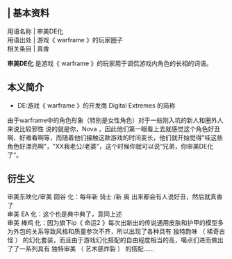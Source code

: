 |  **基本资料**  
---  
用语名称  |  审美DE化   
用语出处  |  游戏《  warframe  》的玩家圈子   
相关条目  |  真香   
  
**审美DE化** 是游戏《  warframe  》的玩家用于调侃游戏内角色的长相的词语。

##  本义简介

  * DE:游戏《  warframe  》的开发商  Digital Extremes  的简称 

由于warframe中的角色形象（特别是女性角色）对于一些刚入坑的新人和圈外人来说比较邪性  说的就是你，Nova
，因此他们第一眼看上去就感觉这个角色好丑啊、好难看啊等，而随着他们接触这款游戏的时间变长，他们就开始觉得"哇这些角色好漂亮啊"，"XX我老公/老婆"，这个时候你就可以说“兄弟，你审美DE化了”。

##  衍生义

审美东映化/审美  圆谷  化：每年新  骑士  /新  奥  出来都会有人说好丑，然后就真香了  
审美  EA  化：这个也是典中典了，意同上述  
审美  棒鸡  化：因为旗下ip《  命运2  》每次出新出的传说通用皮肤和护甲的模型多为外包的关系导致风格和质量参次不齐，所以出现了各种具有  独特韵味
（  稀奇古怪  ）  的幻化套装，而且由于游戏幻化搭配的自由程度相当的高，噶点们进而做出了了一系列具有  独特审美  （  艺术感炸裂  ）
的搭配......